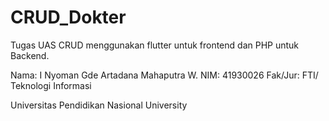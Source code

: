 # CRUD_Dokter

Tugas UAS CRUD menggunakan flutter untuk frontend dan PHP untuk Backend.

Nama: I Nyoman Gde Artadana Mahaputra W.
NIM: 41930026
Fak/Jur: FTI/ Teknologi Informasi

Universitas Pendidikan Nasional University